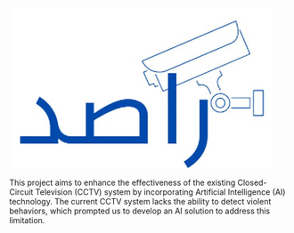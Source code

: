 ![alt text](https://github.com/RahafAlatiq0/CCTV_violence_detection/blob/main/rasid.jpg?raw=true)

This project aims to enhance the effectiveness of the existing Closed-Circuit Television (CCTV) system by incorporating Artificial Intelligence (AI) technology. The current CCTV system lacks the ability to detect violent behaviors, which prompted us to develop an AI solution to address this limitation.
